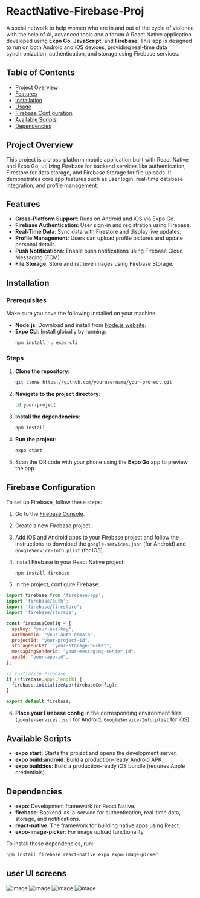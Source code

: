 # ReactNative-Firebase-Proj
A social network to help women who are in and out of the cycle of violence with the help of AI, advanced tools and a forum
A React Native application developed using **Expo Go**, **JavaScript**, and **Firebase**. This app is designed to run on both Android and iOS devices, providing real-time data synchronization, authentication, and storage using Firebase services.

## Table of Contents

- [Project Overview](#project-overview)
- [Features](#features)
- [Installation](#installation)
- [Usage](#usage)
- [Firebase Configuration](#firebase-configuration)
- [Available Scripts](#available-scripts)
- [Dependencies](#dependencies)

## Project Overview

This project is a cross-platform mobile application built with React Native and Expo Go, utilizing Firebase for backend services like authentication, Firestore for data storage, and Firebase Storage for file uploads. It demonstrates core app features such as user login, real-time database integration, and profile management.

## Features

- **Cross-Platform Support**: Runs on Android and iOS via Expo Go.
- **Firebase Authentication**: User sign-in and registration using Firebase.
- **Real-Time Data**: Sync data with Firestore and display live updates.
- **Profile Management**: Users can upload profile pictures and update personal details.
- **Push Notifications**: Enable push notifications using Firebase Cloud Messaging (FCM).
- **File Storage**: Store and retrieve images using Firebase Storage.

## Installation

### Prerequisites

Make sure you have the following installed on your machine:

- **Node.js**: Download and install from [Node.js website](https://nodejs.org/).
- **Expo CLI**: Install globally by running:
  ```bash
  npm install -g expo-cli
  ```

### Steps

1. **Clone the repository**:
   ```bash
   git clone https://github.com/yourusername/your-project.git
   ```

2. **Navigate to the project directory**:
   ```bash
   cd your-project
   ```

3. **Install the dependencies**:
   ```bash
   npm install
   ```

4. **Run the project**:
   ```bash
   expo start
   ```

5. Scan the QR code with your phone using the **Expo Go** app to preview the app.

## Firebase Configuration

To set up Firebase, follow these steps:

1. Go to the [Firebase Console](https://console.firebase.google.com/).
2. Create a new Firebase project.
3. Add iOS and Android apps to your Firebase project and follow the instructions to download the `google-services.json` (for Android) and `GoogleService-Info.plist` (for iOS).
4. Install Firebase in your React Native project:
   ```bash
   npm install firebase
   ```

5. In the project, configure Firebase:

```javascript
import firebase from 'firebase/app';
import 'firebase/auth';
import 'firebase/firestore';
import 'firebase/storage';

const firebaseConfig = {
  apiKey: "your-api-key",
  authDomain: "your-auth-domain",
  projectId: "your-project-id",
  storageBucket: "your-storage-bucket",
  messagingSenderId: "your-messaging-sender-id",
  appId: "your-app-id",
};

// Initialize Firebase
if (!firebase.apps.length) {
  firebase.initializeApp(firebaseConfig);
}

export default firebase;
```

6. **Place your Firebase config** in the corresponding environment files (`google-services.json` for Android, `GoogleService-Info.plist` for iOS).

## Available Scripts

- **expo start**: Starts the project and opens the development server.
- **expo build:android**: Build a production-ready Android APK.
- **expo build:ios**: Build a production-ready iOS bundle (requires Apple credentials).

## Dependencies

- **expo**: Development framework for React Native.
- **firebase**: Backend-as-a-service for authentication, real-time data, storage, and notifications.
- **react-native**: The framework for building native apps using React.
- **expo-image-picker**: For image upload functionality.

To install these dependencies, run:

```bash
npm install firebase react-native expo expo-image-picker
```

## user UI screens
![image](https://github.com/user-attachments/assets/16a89c94-a3fa-4429-a5c5-35ff29ed414f)
![image](https://github.com/user-attachments/assets/ed48a1e7-b17c-4cdb-bf4d-40bc0210eb69)
![image](https://github.com/user-attachments/assets/fabff0d8-485c-4aa3-b52e-6bb3e4f4844d)
![image](https://github.com/user-attachments/assets/486b76f9-878b-4f77-9330-4604305056ce)



